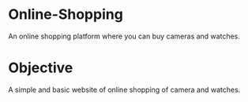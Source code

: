 # Online-Shopping
An online shopping platform where you can buy cameras and watches.

# Objective
A simple and basic website of online shopping of camera and watches. 
